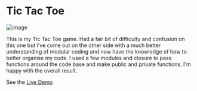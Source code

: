 # Tic Tac Toe

![image](https://github.com/Matt-998/TicTacToe/assets/123720140/33bf8fd6-3e85-403f-89db-c2bb257efc70)

This is my Tic Tac Toe game. Had a fair bit of difficulty and confusion on this one but i've come out on the other side with a much better understanding of 
modular coding and now have the knowledge of how to better organise my code.
I used a few modules and closure to pass functions around the code base and make public and private functions. I'm happy with the overall result.

See the <a href="https://matt-998.github.io/TicTacToe/" target="_blank">Live Demo</a>



